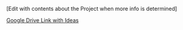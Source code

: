 [Edit with contents about the Project when more info is determined]

[Google Drive Link with Ideas](https://docs.google.com/document/d/1sd3DS0M1t9vtojHcvbYZHVuph0PcTn2287zPQrkkaVM/edit)
